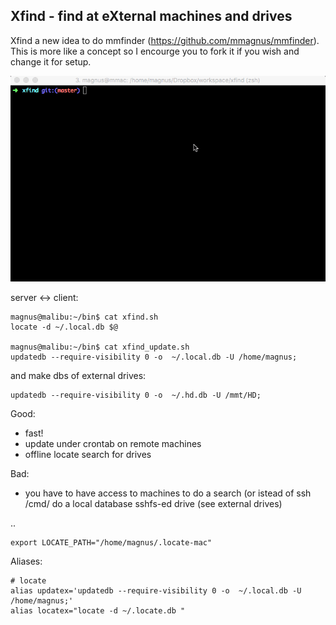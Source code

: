 Xfind - find at eXternal machines and drives
-------------------------------------------------------------------------------

Xfind a new idea to do mmfinder (https://github.com/mmagnus/mmfinder). This is more like a concept so I encourge you to fork it if you wish and change it for setup.

![](doc/demo.gif)

server <-> client:

    magnus@malibu:~/bin$ cat xfind.sh
    locate -d ~/.local.db $@

    magnus@malibu:~/bin$ cat xfind_update.sh
    updatedb --require-visibility 0 -o  ~/.local.db -U /home/magnus;

and make dbs of external drives:

    updatedb --require-visibility 0 -o  ~/.hd.db -U /mmt/HD;

Good:

- fast!
- update under crontab on remote machines
- offline locate search for drives

Bad:

- you have to have access to machines to do a search (or istead of ssh /cmd/ do a local database sshfs-ed drive (see external drives) 

..

    export LOCATE_PATH="/home/magnus/.locate-mac"

Aliases:

    # locate
    alias updatex='updatedb --require-visibility 0 -o  ~/.local.db -U /home/magnus;'
    alias locatex="locate -d ~/.locate.db " 
